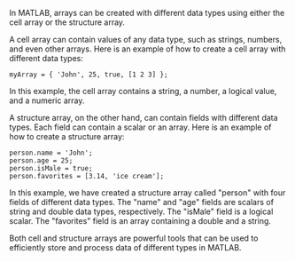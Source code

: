 In MATLAB, arrays can be created with different data types using either the cell array or the structure array. 

A cell array can contain values of any data type, such as strings, numbers, and even other arrays. Here is an example of how to create a cell array with different data types:

```
myArray = { 'John', 25, true, [1 2 3] };
```

In this example, the cell array contains a string, a number, a logical value, and a numeric array.

A structure array, on the other hand, can contain fields with different data types. Each field can contain a scalar or an array. Here is an example of how to create a structure array:

```
person.name = 'John';
person.age = 25;
person.isMale = true;
person.favorites = [3.14, 'ice cream'];
```

In this example, we have created a structure array called "person" with four fields of different data types. The "name" and "age" fields are scalars of string and double data types, respectively. The "isMale" field is a logical scalar. The "favorites" field is an array containing a double and a string.

Both cell and structure arrays are powerful tools that can be used to efficiently store and process data of different types in MATLAB.